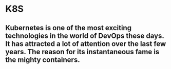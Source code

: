 # K8S
## Kubernetes is one of the most exciting technologies in the world of DevOps these days. It has attracted a lot of attention over the last few years. The reason for its instantaneous fame is the mighty containers.
